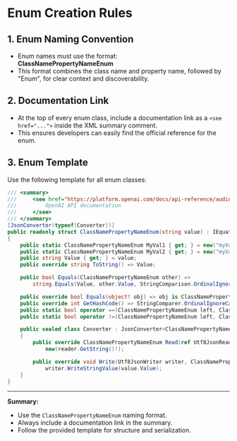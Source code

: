 ﻿# Enum Creation Rules

## 1. Enum Naming Convention

- Enum names must use the format:  
  **ClassNamePropertyNameEnum**
- This format combines the class name and property name, followed by "Enum", for clear context and discoverability.

## 2. Documentation Link

- At the top of every enum class, include a documentation link as a `<see href="...">` inside the XML summary comment.
- This ensures developers can easily find the official reference for the enum.

## 3. Enum Template

Use the following template for all enum classes:
```csharp
/// <summary>
///     <see href="https://platform.openai.com/docs/api-reference/audio/createSpeech#audio-createspeech-response_format">
///         OpenAI API documentation
///     </see>
/// </summary>
[JsonConverter(typeof(Converter))] 
public readonly struct ClassNamePropertyNameEnum(string value) : IEquatable<ClassNamePropertyNameEnum> 
{ 
    public static ClassNamePropertyNameEnum MyVal1 { get; } = new("myVal1"); 
    public static ClassNamePropertyNameEnum MyVal2 { get; } = new("myVal2");
    public string Value { get; } = value;
    public override string ToString() => Value;

    public bool Equals(ClassNamePropertyNameEnum other) =>
        string.Equals(Value, other.Value, StringComparison.OrdinalIgnoreCase);

    public override bool Equals(object? obj) => obj is ClassNamePropertyNameEnum other && Equals(other);
    public override int GetHashCode() => StringComparer.OrdinalIgnoreCase.GetHashCode(Value);
    public static bool operator ==(ClassNamePropertyNameEnum left, ClassNamePropertyNameEnum right) => left.Equals(right);
    public static bool operator !=(ClassNamePropertyNameEnum left, ClassNamePropertyNameEnum right) => !(left == right);

    public sealed class Converter : JsonConverter<ClassNamePropertyNameEnum>
    {
        public override ClassNamePropertyNameEnum Read(ref Utf8JsonReader reader, Type t, JsonSerializerOptions o) =>
            new(reader.GetString()!);

        public override void Write(Utf8JsonWriter writer, ClassNamePropertyNameEnum value, JsonSerializerOptions o) =>
            writer.WriteStringValue(value.Value);
    }
}
```
---

**Summary:**  
- Use the `ClassNamePropertyNameEnum` naming format.
- Always include a documentation link in the summary.
- Follow the provided template for structure and serialization.